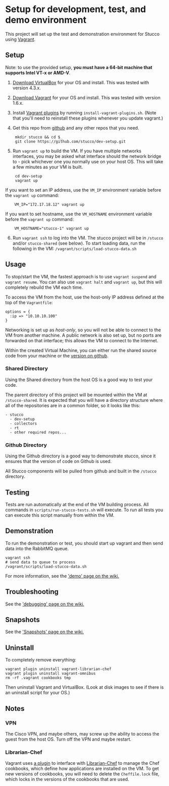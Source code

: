 
# Setup for development, test, and demo environment

This project will set up the test and demonstration environment for Stucco using [Vagrant](http://www.vagrantup.com/). 

## Setup

Note: to use the provided setup, **you must have a 64-bit machine that supports Intel VT-x or AMD-V**.

1. [Download VirtualBox](https://www.virtualbox.org/wiki/Downloads) for your OS and install. This was tested with version 4.3.x.
2. [Download Vagrant](http://www.vagrantup.com/downloads.html) for your OS and install. This was tested with version 1.6.x.
3. Install [Vagrant plugins](http://docs.vagrantup.com/v2/plugins/index.html) by running `install-vagrant-plugins.sh`. (Note that you'll need to reinstall these plugins whenever you update vagrant.)
4. Get this repo from [github](https://github.com/stucco/dev-setup) and any other repos that you need.

        mkdir stucco && cd $_
        git clone https://github.com/stucco/dev-setup.git
      
5. Run `vagrant up` to build the VM. If you have multiple networks interfaces, you may be asked what interface should the network bridge to - pick whichever one you normally use on your host OS. This will take a few minutes as your VM is built. 

        cd dev-setup
        vagrant up

If you want to set an IP address, use the `VM_IP` environment variable before the `vagrant up` command:

        VM_IP="172.17.18.12" vagrant up

If you want to set hostname, use the `VM_HOSTNAME` environment variable before the `vagrant up` command:

        VM_HOSTNAME="stucco-1" vagrant up

6. Run `vagrant ssh` to log into the VM. The stucco project will be in `/stucco` and/or `stucco-shared` (see below). To start loading data, run the following in the VM:  `/vagrant/scripts/load-stucco-data.sh`


## Usage

To stop/start the VM, the fastest approach is to use `vagrant suspend` and `vagrant resume`. You can also use `vagrant halt` and `vagrant up`, but this will completely rebuild the VM each time.

To access the VM from the host, use the  host-only IP address defined at the top of the `Vagrantfile`:

    options = {
      :ip => "10.10.10.100"
    }

Networking is set up as *host-only*, so you will not be able to connect to the VM from another machine. A public network is also set up, but no ports are forwarded on that interface; this allows the VM to connect to the Internet.

Within the created Virtual Machine, you can either run the shared source code from your machine or the [version on github](https://github.com/stucco).

### Shared Directory

Using the Shared directory from the host OS is a good way to test your code. 

The parent directory of this project will be mounted within the VM at `/stucco-shared`. It is expected that you will have a directory structure where all of the repositories are in a common folder, so it looks like this:

    - stucco
      - dev-setup
      - collectors
      - rt
      - other required repos...

###  Github Directory

Using the Github directory is a good way to demonstrate stucco, since it ensures that the version of code on Github is used.

All Stucco components will be pulled from github and built in the `/stucco` directory.


## Testing

Tests are run automatically at the end of the VM building process. All commands in `scripts/run-stucco-tests.sh` will execute. To run all tests you can execute this script manually from within the VM.


## Demonstration

To run the demonstration or test, you should start up vagrant and then send data into the RabbitMQ queue.

    vagrant ssh
    # send data to queue to process
    /vagrant/scripts/load-stucco-data.sh

For more information, see the ['demo' page on the wiki.](https://github.com/stucco/dev-setup/wiki/Demo)

## Troubleshooting

See the ['debugging' page on the wiki.](https://github.com/stucco/dev-setup/wiki/Debugging)

## Snapshots

See the ['Snapshots' page on the wiki.](https://github.com/stucco/dev-setup/wiki/Snapshots)

## Uninstall

To completely remove everything:

    vagrant plugin uninstall vagrant-librarian-chef
    vagrant plugin uninstall vagrant-omnibus
    rm -rf .vagrant cookbooks tmp

Then uninstall Vagrant and VirtualBox. (Look at disk images to see if there is an uninstall script for your OS.)


## Notes

### VPN

The Cisco VPN, and maybe others, may screw up the ability to access the guest from the host OS. Turn off the VPN and maybe restart.

### Librarian-Chef

Vagrant uses [a plugin](https://github.com/jimmycuadra/vagrant-librarian-chef) to interface with [Librarian-Chef](https://github.com/applicationsonline/librarian-chef) to manage the Chef cookbooks, which define how applications are installed on the VM. To get new versions of cookbooks, you will need to delete the `Cheffile.lock` file, which locks in the versions of the cookbooks that are used.
